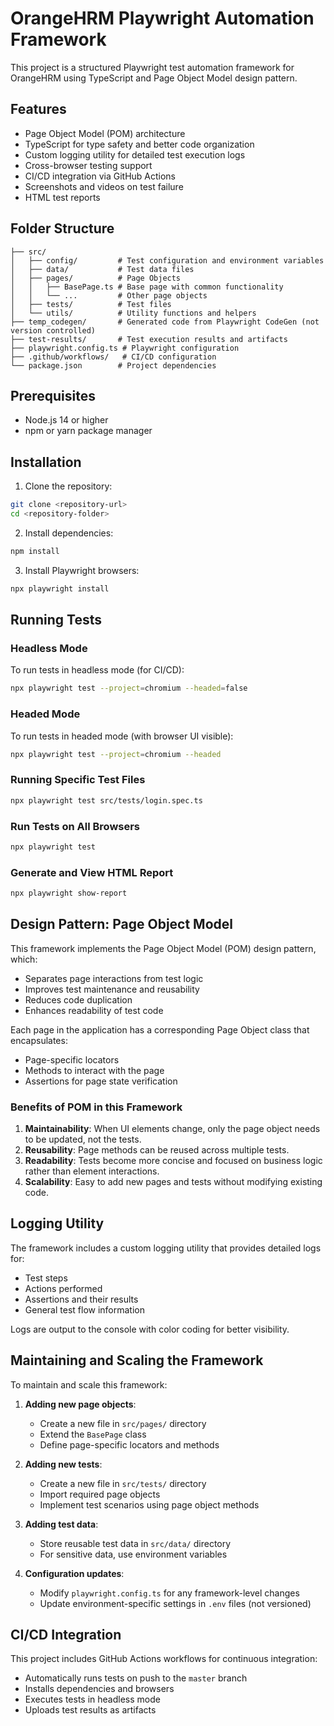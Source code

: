# OrangeHRM Playwright Automation Framework

This project is a structured Playwright test automation framework for OrangeHRM using TypeScript and Page Object Model design pattern.

## Features

- Page Object Model (POM) architecture
- TypeScript for type safety and better code organization
- Custom logging utility for detailed test execution logs
- Cross-browser testing support
- CI/CD integration via GitHub Actions
- Screenshots and videos on test failure
- HTML test reports

## Folder Structure

```
├── src/
│   ├── config/         # Test configuration and environment variables
│   ├── data/           # Test data files
│   ├── pages/          # Page Objects
│   │   ├── BasePage.ts # Base page with common functionality
│   │   └── ...         # Other page objects
│   ├── tests/          # Test files
│   └── utils/          # Utility functions and helpers
├── temp_codegen/       # Generated code from Playwright CodeGen (not version controlled)
├── test-results/       # Test execution results and artifacts
├── playwright.config.ts # Playwright configuration
├── .github/workflows/   # CI/CD configuration
└── package.json        # Project dependencies
```

## Prerequisites

- Node.js 14 or higher
- npm or yarn package manager

## Installation

1. Clone the repository:

```bash
git clone <repository-url>
cd <repository-folder>
```

2. Install dependencies:

```bash
npm install
```

3. Install Playwright browsers:

```bash
npx playwright install
```

## Running Tests

### Headless Mode

To run tests in headless mode (for CI/CD):

```bash
npx playwright test --project=chromium --headed=false
```

### Headed Mode

To run tests in headed mode (with browser UI visible):

```bash
npx playwright test --project=chromium --headed
```

### Running Specific Test Files

```bash
npx playwright test src/tests/login.spec.ts
```

### Run Tests on All Browsers

```bash
npx playwright test
```

### Generate and View HTML Report

```bash
npx playwright show-report
```

## Design Pattern: Page Object Model

This framework implements the Page Object Model (POM) design pattern, which:

- Separates page interactions from test logic
- Improves test maintenance and reusability
- Reduces code duplication
- Enhances readability of test code

Each page in the application has a corresponding Page Object class that encapsulates:

- Page-specific locators
- Methods to interact with the page
- Assertions for page state verification

### Benefits of POM in this Framework

1. **Maintainability**: When UI elements change, only the page object needs to be updated, not the tests.
2. **Reusability**: Page methods can be reused across multiple tests.
3. **Readability**: Tests become more concise and focused on business logic rather than element interactions.
4. **Scalability**: Easy to add new pages and tests without modifying existing code.

## Logging Utility

The framework includes a custom logging utility that provides detailed logs for:

- Test steps
- Actions performed
- Assertions and their results
- General test flow information

Logs are output to the console with color coding for better visibility.

## Maintaining and Scaling the Framework

To maintain and scale this framework:

1. **Adding new page objects**:
   - Create a new file in `src/pages/` directory
   - Extend the `BasePage` class
   - Define page-specific locators and methods

2. **Adding new tests**:
   - Create a new file in `src/tests/` directory
   - Import required page objects
   - Implement test scenarios using page object methods

3. **Adding test data**:
   - Store reusable test data in `src/data/` directory
   - For sensitive data, use environment variables

4. **Configuration updates**:
   - Modify `playwright.config.ts` for any framework-level changes
   - Update environment-specific settings in `.env` files (not versioned)

## CI/CD Integration

This project includes GitHub Actions workflows for continuous integration:

- Automatically runs tests on push to the `master` branch
- Installs dependencies and browsers
- Executes tests in headless mode
- Uploads test results as artifacts